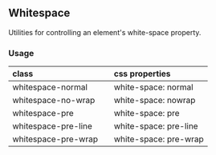 ## Whitespace

Utilities for controlling an element's white-space property.

### Usage

| class |   | css properties |
|:--|:--|:--|
| whitespace-normal |  | white-space: normal |
| whitespace-no-wrap |  | white-space: nowrap |
| whitespace-pre |  | white-space: pre |
| whitespace-pre-line |  | white-space: pre-line |
| whitespace-pre-wrap |  | white-space: pre-wrap |
